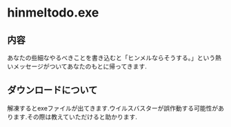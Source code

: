 # hinmeltodo.exe
<h2>内容</h2>
あなたの些細なやるべきことを書き込むと「ヒンメルならそうする。」という熱いメッセージがついてあなたのもとに帰ってきます.

<h2>ダウンロードについて</h2>
解凍するとexeファイルが出てきます.ウイルスバスターが誤作動する可能性があります.その際は教えていただけると助かります.
